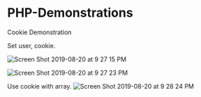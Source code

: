# PHP-Demonstrations

Cookie Demonstration



Set user, cookie. 

![Screen Shot 2019-08-20 at 9 27 15 PM](https://user-images.githubusercontent.com/22460957/63398013-d869d700-c391-11e9-9d10-84192664ddec.png)


![Screen Shot 2019-08-20 at 9 27 23 PM](https://user-images.githubusercontent.com/22460957/63397970-be2ff900-c391-11e9-986e-8414cae38fc6.png)




Use cookie with array. 
![Screen Shot 2019-08-20 at 9 28 24 PM](https://user-images.githubusercontent.com/22460957/63397944-abb5bf80-c391-11e9-9de6-a84dbe60d43e.png)
